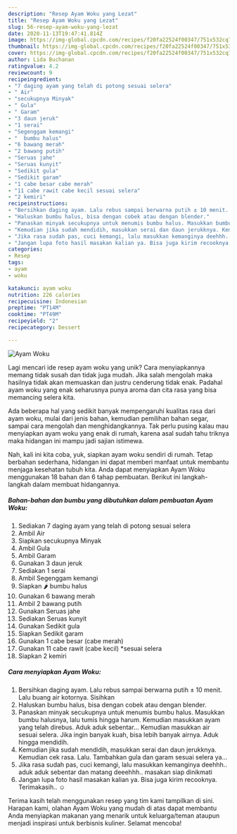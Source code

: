 ```yaml
---
description: "Resep Ayam Woku yang Lezat"
title: "Resep Ayam Woku yang Lezat"
slug: 56-resep-ayam-woku-yang-lezat
date: 2020-11-13T19:47:41.814Z
image: https://img-global.cpcdn.com/recipes/f20fa22524f00347/751x532cq70/ayam-woku-foto-resep-utama.jpg
thumbnail: https://img-global.cpcdn.com/recipes/f20fa22524f00347/751x532cq70/ayam-woku-foto-resep-utama.jpg
cover: https://img-global.cpcdn.com/recipes/f20fa22524f00347/751x532cq70/ayam-woku-foto-resep-utama.jpg
author: Lida Buchanan
ratingvalue: 4.2
reviewcount: 9
recipeingredient:
- "7 daging ayam yang telah di potong sesuai selera"
- " Air"
- "secukupnya Minyak"
- " Gula"
- " Garam"
- "3 daun jeruk"
- "1 serai"
- "Segenggam kemangi"
- "  bumbu halus"
- "6 bawang merah"
- "2 bawang putih"
- "Seruas jahe"
- "Seruas kunyit"
- "Sedikit gula"
- "Sedikit garam"
- "1 cabe besar cabe merah"
- "11 cabe rawit cabe kecil sesuai selera"
- "2 kemiri"
recipeinstructions:
- "Bersihkan daging ayam. Lalu rebus sampai berwarna putih ± 10 menit. Lalu buang air kotornya. Sisihkan"
- "Haluskan bumbu halus, bisa dengan cobek atau dengan blender."
- "Panaskan minyak secukupnya untuk menumis bumbu halus. Masukkan bumbu halusnya, lalu tumis hingga harum. Kemudian masukkan ayam yang telah direbus. Aduk aduk sebentar... Kemudian masukkan air sesuai selera. Jika ingin banyak kuah, bisa lebih banyak airnya. Aduk hingga mendidih."
- "Kemudian jika sudah mendidih, masukkan serai dan daun jerukknya. Kemudian cek rasa. Lalu. Tambahkan gula dan garam sesuai selera ya..."
- "Jika rasa sudah pas, cuci kemangi, lalu masukkan kemanginya deehhh.. aduk aduk sebentar dan matang deeehhh.. masakan siap dinikmati"
- "Jangan lupa foto hasil masakan kalian ya. Bisa juga kirim recooknya. Terimakasih.. ☺️"
categories:
- Resep
tags:
- ayam
- woku

katakunci: ayam woku 
nutrition: 226 calories
recipecuisine: Indonesian
preptime: "PT14M"
cooktime: "PT49M"
recipeyield: "2"
recipecategory: Dessert

---
```



![Ayam Woku](https://img-global.cpcdn.com/recipes/f20fa22524f00347/751x532cq70/ayam-woku-foto-resep-utama.jpg)

Lagi mencari ide resep ayam woku yang unik? Cara menyiapkannya memang tidak susah dan tidak juga mudah. Jika salah mengolah maka hasilnya tidak akan memuaskan dan justru cenderung tidak enak. Padahal ayam woku yang enak seharusnya punya aroma dan cita rasa yang bisa memancing selera kita.

Ada beberapa hal yang sedikit banyak mempengaruhi kualitas rasa dari ayam woku, mulai dari jenis bahan, kemudian pemilihan bahan segar, sampai cara mengolah dan menghidangkannya. Tak perlu pusing kalau mau menyiapkan ayam woku yang enak di rumah, karena asal sudah tahu triknya maka hidangan ini mampu jadi sajian istimewa.




Nah, kali ini kita coba, yuk, siapkan ayam woku sendiri di rumah. Tetap berbahan sederhana, hidangan ini dapat memberi manfaat untuk membantu menjaga kesehatan tubuh kita. Anda dapat menyiapkan Ayam Woku menggunakan 18 bahan dan 6 tahap pembuatan. Berikut ini langkah-langkah dalam membuat hidangannya.

<!--inarticleads1-->

##### Bahan-bahan dan bumbu yang dibutuhkan dalam pembuatan Ayam Woku:

1. Sediakan 7 daging ayam yang telah di potong sesuai selera
1. Ambil  Air
1. Siapkan secukupnya Minyak
1. Ambil  Gula
1. Ambil  Garam
1. Gunakan 3 daun jeruk
1. Sediakan 1 serai
1. Ambil Segenggam kemangi
1. Siapkan  🌶️ bumbu halus
1. Gunakan 6 bawang merah
1. Ambil 2 bawang putih
1. Gunakan Seruas jahe
1. Sediakan Seruas kunyit
1. Gunakan Sedikit gula
1. Siapkan Sedikit garam
1. Gunakan 1 cabe besar (cabe merah)
1. Gunakan 11 cabe rawit (cabe kecil) *sesuai selera
1. Siapkan 2 kemiri




<!--inarticleads2-->

##### Cara menyiapkan Ayam Woku:

1. Bersihkan daging ayam. Lalu rebus sampai berwarna putih ± 10 menit. Lalu buang air kotornya. Sisihkan
1. Haluskan bumbu halus, bisa dengan cobek atau dengan blender.
1. Panaskan minyak secukupnya untuk menumis bumbu halus. Masukkan bumbu halusnya, lalu tumis hingga harum. Kemudian masukkan ayam yang telah direbus. Aduk aduk sebentar... Kemudian masukkan air sesuai selera. Jika ingin banyak kuah, bisa lebih banyak airnya. Aduk hingga mendidih.
1. Kemudian jika sudah mendidih, masukkan serai dan daun jerukknya. Kemudian cek rasa. Lalu. Tambahkan gula dan garam sesuai selera ya...
1. Jika rasa sudah pas, cuci kemangi, lalu masukkan kemanginya deehhh.. aduk aduk sebentar dan matang deeehhh.. masakan siap dinikmati
1. Jangan lupa foto hasil masakan kalian ya. Bisa juga kirim recooknya. Terimakasih.. ☺️




Terima kasih telah menggunakan resep yang tim kami tampilkan di sini. Harapan kami, olahan Ayam Woku yang mudah di atas dapat membantu Anda menyiapkan makanan yang menarik untuk keluarga/teman ataupun menjadi inspirasi untuk berbisnis kuliner. Selamat mencoba!
